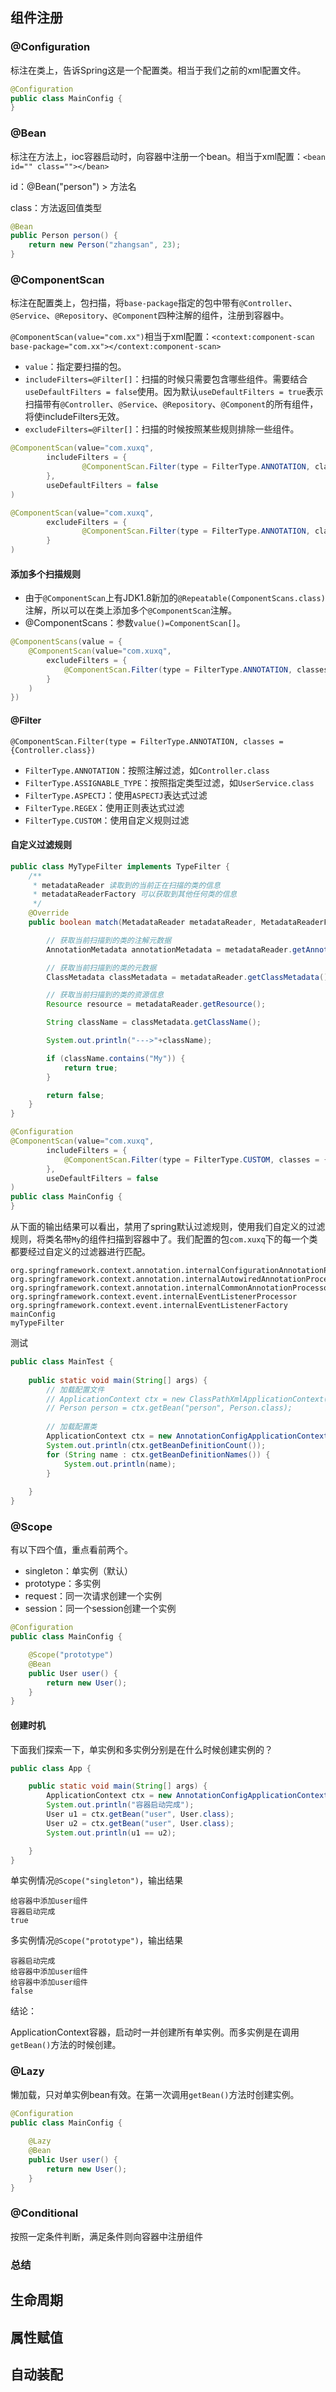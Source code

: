 ## 组件注册

### @Configuration 

标注在类上，告诉Spring这是一个配置类。相当于我们之前的xml配置文件。

```java
@Configuration
public class MainConfig {
}
```



### @Bean 

标注在方法上，ioc容器启动时，向容器中注册一个bean。相当于xml配置：`<bean id="" class=""></bean>`

id：@Bean("person") > 方法名

class：方法返回值类型

```java
@Bean
public Person person() {
    return new Person("zhangsan", 23);
}
```



### @ComponentScan

标注在配置类上，包扫描，将`base-package`指定的包中带有`@Controller`、`@Service`、`@Repository`、`@Component`四种注解的组件，注册到容器中。

`@ComponentScan(value="com.xx")`相当于xml配置：`<context:component-scan base-package="com.xx"></context:component-scan>`

- `value`：指定要扫描的包。
- `includeFilters=@Filter[]`：扫描的时候只需要包含哪些组件。需要结合`useDefaultFilters = false`使用。因为默认`useDefaultFilters = true`表示扫描带有`@Controller`、`@Service`、`@Repository`、`@Component`的所有组件，将使includeFilters无效。
- `excludeFilters=@Filter[]`：扫描的时候按照某些规则排除一些组件。

```java
@ComponentScan(value="com.xuxq",
        includeFilters = {
                @ComponentScan.Filter(type = FilterType.ANNOTATION, classes = {Service.class})
        },
        useDefaultFilters = false
)
```

```java
@ComponentScan(value="com.xuxq",
        excludeFilters = {
                @ComponentScan.Filter(type = FilterType.ANNOTATION, classes = {Controller.class})
        }
)
```



#### 添加多个扫描规则

- 由于`@ComponentScan`上有JDK1.8新加的`@Repeatable(ComponentScans.class)`注解，所以可以在类上添加多个`@ComponentScan`注解。
- @ComponentScans：参数`value()=ComponentScan[]`。

```java
@ComponentScans(value = {
    @ComponentScan(value="com.xuxq",
        excludeFilters = {
            @ComponentScan.Filter(type = FilterType.ANNOTATION, classes = {Controller.class})
        }
    )
})
```



#### @Filter

`@ComponentScan.Filter(type = FilterType.ANNOTATION, classes = {Controller.class})`

- `FilterType.ANNOTATION`：按照注解过滤，如`Controller.class`
- `FilterType.ASSIGNABLE_TYPE`：按照指定类型过滤，如`UserService.class`
- `FilterType.ASPECTJ`：使用`ASPECTJ`表达式过滤
- `FilterType.REGEX`：使用正则表达式过滤
- `FilterType.CUSTOM`：使用自定义规则过滤



#### 自定义过滤规则

```java
public class MyTypeFilter implements TypeFilter {
    /**
     * metadataReader 读取到的当前正在扫描的类的信息
     * metadataReaderFactory 可以获取到其他任何类的信息
     */
    @Override
    public boolean match(MetadataReader metadataReader, MetadataReaderFactory metadataReaderFactory) throws IOException {

        // 获取当前扫描到的类的注解元数据
        AnnotationMetadata annotationMetadata = metadataReader.getAnnotationMetadata();

        // 获取当前扫描到的类的元数据
        ClassMetadata classMetadata = metadataReader.getClassMetadata();

        // 获取当前扫描到的类的资源信息
        Resource resource = metadataReader.getResource();

        String className = classMetadata.getClassName();

        System.out.println("--->"+className);

        if (className.contains("My")) {
            return true;
        }

        return false;
    }
}
```



```java
@Configuration
@ComponentScan(value="com.xuxq",
        includeFilters = {
            @ComponentScan.Filter(type = FilterType.CUSTOM, classes = {MyTypeFilter.class})
        },
        useDefaultFilters = false
)
public class MainConfig {
}
```



从下面的输出结果可以看出，禁用了spring默认过滤规则，使用我们自定义的过滤规则，将类名带`My`的组件扫描到容器中了。我们配置的包`com.xuxq`下的每一个类都要经过自定义的过滤器进行匹配。

```shell
org.springframework.context.annotation.internalConfigurationAnnotationProcessor
org.springframework.context.annotation.internalAutowiredAnnotationProcessor
org.springframework.context.annotation.internalCommonAnnotationProcessor
org.springframework.context.event.internalEventListenerProcessor
org.springframework.context.event.internalEventListenerFactory
mainConfig
myTypeFilter
```



测试

```java
public class MainTest {
    
    public static void main(String[] args) {
        // 加载配置文件
        // ApplicationContext ctx = new ClassPathXmlApplicationContext("beans.xml");
        // Person person = ctx.getBean("person", Person.class);        
        
        // 加载配置类
        ApplicationContext ctx = new AnnotationConfigApplicationContext(MainConfig.class);
        System.out.println(ctx.getBeanDefinitionCount());
        for (String name : ctx.getBeanDefinitionNames()) {
            System.out.println(name);
        }
        
    }
}
```







### @Scope

有以下四个值，重点看前两个。

- singleton：单实例（默认）
- prototype：多实例
- request：同一次请求创建一个实例
- session：同一个session创建一个实例

```java
@Configuration
public class MainConfig {

    @Scope("prototype")
    @Bean
    public User user() {
        return new User();
    }
}
```



#### 创建时机

下面我们探索一下，单实例和多实例分别是在什么时候创建实例的？

```java
public class App {

    public static void main(String[] args) {
        ApplicationContext ctx = new AnnotationConfigApplicationContext(MainConfig.class);
        System.out.println("容器启动完成");
        User u1 = ctx.getBean("user", User.class);
        User u2 = ctx.getBean("user", User.class);
        System.out.println(u1 == u2);

    }
}
```



单实例情况`@Scope("singleton")`，输出结果

```shell
给容器中添加user组件
容器启动完成
true
```



多实例情况`@Scope("prototype")`，输出结果

```shell
容器启动完成
给容器中添加user组件
给容器中添加user组件
false
```



结论：

ApplicationContext容器，启动时一并创建所有单实例。而多实例是在调用`getBean()`方法的时候创建。



### @Lazy

懒加载，只对单实例bean有效。在第一次调用`getBean()`方法时创建实例。

```java
@Configuration
public class MainConfig {
  
    @Lazy
    @Bean
    public User user() {
        return new User();
    }
}
```



### @Conditional

按照一定条件判断，满足条件则向容器中注册组件









### 总结



## 生命周期







## 属性赋值







## 自动装配



